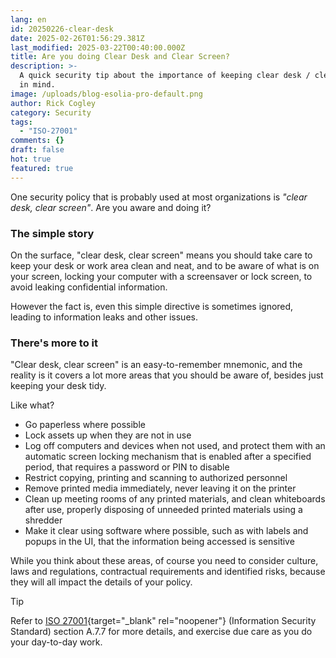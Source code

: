 ```yaml
---
lang: en
id: 20250226-clear-desk
date: 2025-02-26T01:56:29.381Z
last_modified: 2025-03-22T00:40:00.000Z
title: Are you doing Clear Desk and Clear Screen?
description: >-
  A quick security tip about the importance of keeping clear desk / clear screen
  in mind. 
image: /uploads/blog-esolia-pro-default.png
author: Rick Cogley
category: Security
tags:
  - "ISO-27001"
comments: {}
draft: false
hot: true
featured: true
---
```

One security policy that is probably used at most organizations is *"clear desk, clear screen"*. Are you aware and doing it? 

<!--more-->

### The simple story
On the surface, "clear desk, clear screen" means you should take care to keep your desk or work area clean and neat, and to be aware of what is on your screen, locking your computer with a screensaver or lock screen, to avoid leaking confidential information. 

However the fact is, even this simple directive is sometimes ignored, leading to information leaks and other issues. 

### There's more to it

"Clear desk, clear screen" is an easy-to-remember mnemonic, and the reality is it covers a lot more areas that you should be aware of, besides just keeping your desk tidy. 

Like what? 

* Go paperless where possible
* Lock assets up when they are not in use
* Log off computers and devices when not used, and protect them with an automatic screen locking mechanism that is enabled after a specified period, that requires a password or PIN to disable
* Restrict copying, printing and scanning to authorized personnel
* Remove printed media immediately, never leaving it on the printer
* Clean up meeting rooms of any printed materials, and clean whiteboards after use, properly disposing of unneeded printed materials using a shredder
* Make it clear using software where possible, such as with labels and popups in the UI, that the information being accessed is sensitive

While you think about these areas, of course you need to consider culture, laws and regulations, contractual requirements and identified risks, because they will all impact the details of your policy. 

> [!tip]
>
> Refer to [ISO 27001](https://www.iso.org/standard/27001){target="_blank" rel="noopener"} (Information Security Standard) section A.7.7 for more details, and exercise due care as you do your day-to-day work.
